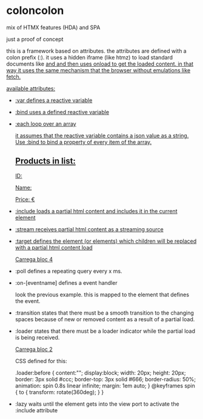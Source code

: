 # coloncolon
mix of HTMX features (HDA) and SPA

just a proof of concept

this is a framework based on attributes. the attributes are defined with a colon prefix (:). it uses a hidden iframe (like htmz) to load standard documents like <a href> and <frame action> and then uses onload to get the loaded content. in that way it uses the same mechanism that the browser without emulations like fetch.

available attributes:

- :var defines a reactive variable

    <input type="hidden" :var="name" value="john" >

- :bind uses a defined reactive variable

    <div :bind="name"></div>

- :each loop over an array

    it assumes that the reactive variable contains a json value as a string. Use :bind to bind a property of every item of the array.

    <input type="hidden" :var="products" value='[{"id":1, "name":"Samarreta", "price":20.50}, {"id":2, "name":"Pantalons", "price":45.00}, {"id":3, "name":"Sabates", "price":75.99}]'>

    <div class="section" >
        <h2>Products in list:</h2>
        <div :each="products"> 
            <article>
                <p>ID: <span :bind="id"></span></p>  
                <p>Name: <span :bind="name"></span></p> 
                <p>Price: <span :bind="price"></span>€</p> 
            </article>
        </div>
    </div>

- :include loads a partial html content and includes it in the current element

    <div :include="nav.html"></div>

- :stream receives partial html content as a streaming source

    <div :stream="foo.txt"></div>

- :target defines the element (or elements) which children will be replaced with a partial html content load

    <p><a href="nav.html?bloc" :target="#bloc,#bloc2" :transition>Carrega bloc 4</a></p>
    <form method="POST" action="foo.html" :target="#bloc"></form>
    <div id="bloc"></div>
    <div id="bloc2"></div>

- :poll defines a repeating query every x ms.

    <div :include="foo.txt" :poll="2000" :on-click="this.removeAttribute(':poll')" ></div>

- :on-[eventname] defines a event handler

    look the previous example. this is mapped to the element that defines the event.

- :transition states that there must be a smooth transition to the changing spaces because of new or removed content as a result of a partial load.

- :loader states that there must be a loader indicator while the partial load is being received.

    <p><a href="contacto.html" :target="#bloc" :transition :loader>Carrega bloc 2</a></p>

    CSS defined for this:

    .loader:before {
        content:"";
        display:block;
        width: 20px;
        height: 20px;
        border: 3px solid #ccc;
        border-top: 3px solid #666;
        border-radius: 50%;
        animation: spin 0.8s linear infinite;
        margin: 1em auto;
    }
    @keyframes spin { to { transform: rotate(360deg); } }

- :lazy waits until the element gets into the view port to activate the :include attribute
